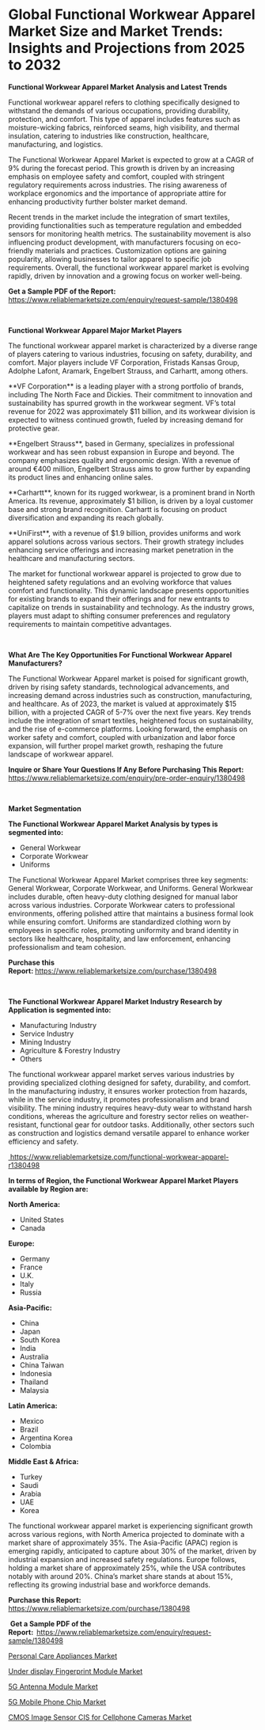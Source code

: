 <p><h1>Global Functional Workwear Apparel Market Size and Market Trends: Insights and Projections from 2025 to 2032</h1></p><p><strong>Functional Workwear Apparel Market Analysis and Latest Trends</strong></p>
<p><p>Functional workwear apparel refers to clothing specifically designed to withstand the demands of various occupations, providing durability, protection, and comfort. This type of apparel includes features such as moisture-wicking fabrics, reinforced seams, high visibility, and thermal insulation, catering to industries like construction, healthcare, manufacturing, and logistics.</p><p>The Functional Workwear Apparel Market is expected to grow at a CAGR of 9% during the forecast period. This growth is driven by an increasing emphasis on employee safety and comfort, coupled with stringent regulatory requirements across industries. The rising awareness of workplace ergonomics and the importance of appropriate attire for enhancing productivity further bolster market demand.</p><p>Recent trends in the market include the integration of smart textiles, providing functionalities such as temperature regulation and embedded sensors for monitoring health metrics. The sustainability movement is also influencing product development, with manufacturers focusing on eco-friendly materials and practices. Customization options are gaining popularity, allowing businesses to tailor apparel to specific job requirements. Overall, the functional workwear apparel market is evolving rapidly, driven by innovation and a growing focus on worker well-being.</p></p>
<p><strong>Get a Sample PDF of the Report:&nbsp;</strong> <a href="https://www.reliablemarketsize.com/enquiry/request-sample/1380498?utm_campaign=2242&utm_medium=2&utm_source=Github&utm_content=ia&utm_term=05022025&utm_id=functional-workwear-apparel">https://www.reliablemarketsize.com/enquiry/request-sample/1380498</a></p>
<p>&nbsp;</p>
<p><strong>Functional Workwear Apparel Major Market Players</strong></p>
<p><p>The functional workwear apparel market is characterized by a diverse range of players catering to various industries, focusing on safety, durability, and comfort. Major players include VF Corporation, Fristads Kansas Group, Adolphe Lafont, Aramark, Engelbert Strauss, and Carhartt, among others.</p><p>**VF Corporation** is a leading player with a strong portfolio of brands, including The North Face and Dickies. Their commitment to innovation and sustainability has spurred growth in the workwear segment. VF’s total revenue for 2022 was approximately $11 billion, and its workwear division is expected to witness continued growth, fueled by increasing demand for protective gear.</p><p>**Engelbert Strauss**, based in Germany, specializes in professional workwear and has seen robust expansion in Europe and beyond. The company emphasizes quality and ergonomic design. With a revenue of around €400 million, Engelbert Strauss aims to grow further by expanding its product lines and enhancing online sales.</p><p>**Carhartt**, known for its rugged workwear, is a prominent brand in North America. Its revenue, approximately $1 billion, is driven by a loyal customer base and strong brand recognition. Carhartt is focusing on product diversification and expanding its reach globally.</p><p>**UniFirst**, with a revenue of $1.9 billion, provides uniforms and work apparel solutions across various sectors. Their growth strategy includes enhancing service offerings and increasing market penetration in the healthcare and manufacturing sectors.</p><p>The market for functional workwear apparel is projected to grow due to heightened safety regulations and an evolving workforce that values comfort and functionality. This dynamic landscape presents opportunities for existing brands to expand their offerings and for new entrants to capitalize on trends in sustainability and technology. As the industry grows, players must adapt to shifting consumer preferences and regulatory requirements to maintain competitive advantages.</p></p>
<p>&nbsp;</p>
<p><strong>What Are The Key Opportunities For Functional Workwear Apparel Manufacturers?</strong></p>
<p><p>The Functional Workwear Apparel market is poised for significant growth, driven by rising safety standards, technological advancements, and increasing demand across industries such as construction, manufacturing, and healthcare. As of 2023, the market is valued at approximately $15 billion, with a projected CAGR of 5-7% over the next five years. Key trends include the integration of smart textiles, heightened focus on sustainability, and the rise of e-commerce platforms. Looking forward, the emphasis on worker safety and comfort, coupled with urbanization and labor force expansion, will further propel market growth, reshaping the future landscape of workwear apparel.</p></p>
<p><strong>Inquire or Share Your Questions If Any Before Purchasing This Report:</strong> <a href="https://www.reliablemarketsize.com/enquiry/pre-order-enquiry/1380498?utm_campaign=2242&utm_medium=2&utm_source=Github&utm_content=ia&utm_term=05022025&utm_id=functional-workwear-apparel">https://www.reliablemarketsize.com/enquiry/pre-order-enquiry/1380498</a></p>
<p>&nbsp;</p>
<p><strong>Market Segmentation</strong></p>
<p><strong>The Functional Workwear Apparel Market Analysis by types is segmented into:</strong></p>
<p><ul><li>General Workwear</li><li>Corporate Workwear</li><li>Uniforms</li></ul></p>
<p><p>The Functional Workwear Apparel Market comprises three key segments: General Workwear, Corporate Workwear, and Uniforms. General Workwear includes durable, often heavy-duty clothing designed for manual labor across various industries. Corporate Workwear caters to professional environments, offering polished attire that maintains a business formal look while ensuring comfort. Uniforms are standardized clothing worn by employees in specific roles, promoting uniformity and brand identity in sectors like healthcare, hospitality, and law enforcement, enhancing professionalism and team cohesion.</p></p>
<p><strong>Purchase this Report:&nbsp;</strong><a href="https://www.reliablemarketsize.com/purchase/1380498?utm_campaign=2242&utm_medium=2&utm_source=Github&utm_content=ia&utm_term=05022025&utm_id=functional-workwear-apparel">https://www.reliablemarketsize.com/purchase/1380498</a></p>
<p>&nbsp;</p>
<p><strong>The Functional Workwear Apparel Market Industry Research by Application is segmented into:</strong></p>
<p><ul><li>Manufacturing Industry</li><li>Service Industry</li><li>Mining Industry</li><li>Agriculture & Forestry Industry</li><li>Others</li></ul></p>
<p><p>The functional workwear apparel market serves various industries by providing specialized clothing designed for safety, durability, and comfort. In the manufacturing industry, it ensures worker protection from hazards, while in the service industry, it promotes professionalism and brand visibility. The mining industry requires heavy-duty wear to withstand harsh conditions, whereas the agriculture and forestry sector relies on weather-resistant, functional gear for outdoor tasks. Additionally, other sectors such as construction and logistics demand versatile apparel to enhance worker efficiency and safety.</p></p>
<p><a href="https://www.reliablemarketsize.com/functional-workwear-apparel-r1380498?utm_campaign=2242&utm_medium=2&utm_source=Github&utm_content=ia&utm_term=05022025&utm_id=functional-workwear-apparel">&nbsp;https://www.reliablemarketsize.com/functional-workwear-apparel-r1380498</a></p>
<p><strong>In terms of Region, the Functional Workwear Apparel Market Players available by Region are:</strong></p>
<p>
    <p> <strong> North America: </strong>
        <ul>
            <li>United States</li>
            <li>Canada</li>
        </ul>
        </p> 
    <p> <strong> Europe: </strong>
        <ul>
            <li>Germany</li>
            <li>France</li>
            <li>U.K.</li>
            <li>Italy</li>
            <li>Russia</li>
        </ul>
        </p> 
    <p> <strong> Asia-Pacific: </strong>
        <ul>
            <li>China</li>
            <li>Japan</li>
            <li>South Korea</li>
            <li>India</li>
            <li>Australia</li>
            <li>China Taiwan</li>
            <li>Indonesia</li>
            <li>Thailand</li>
            <li>Malaysia</li>
        </ul>
        </p> 
    <p> <strong> Latin America: </strong>
        <ul>
            <li>Mexico</li>
            <li>Brazil</li>
            <li>Argentina Korea</li>
            <li>Colombia</li>
        </ul>
        </p> 
    <p> <strong> Middle East & Africa: </strong>
        <ul>
            <li>Turkey</li>
            <li>Saudi</li>
            <li>Arabia</li>
            <li>UAE</li>
            <li>Korea</li>
        </ul>
    </p>
    </p>
<p><p>The functional workwear apparel market is experiencing significant growth across various regions, with North America projected to dominate with a market share of approximately 35%. The Asia-Pacific (APAC) region is emerging rapidly, anticipated to capture about 30% of the market, driven by industrial expansion and increased safety regulations. Europe follows, holding a market share of approximately 25%, while the USA contributes notably with around 20%. China’s market share stands at about 15%, reflecting its growing industrial base and workforce demands.</p></p>
<p><strong>Purchase this Report: </strong><a href="https://www.reliablemarketsize.com/purchase/1380498?utm_campaign=2242&utm_medium=2&utm_source=Github&utm_content=ia&utm_term=05022025&utm_id=functional-workwear-apparel">https://www.reliablemarketsize.com/purchase/1380498</a></p>
<p>&nbsp;<strong>Get a Sample PDF of the Report:&nbsp;&nbsp;</strong><a href="https://www.reliablemarketsize.com/enquiry/request-sample/1380498?utm_campaign=2242&utm_medium=2&utm_source=Github&utm_content=ia&utm_term=05022025&utm_id=functional-workwear-apparel">https://www.reliablemarketsize.com/enquiry/request-sample/1380498</a></p>
<p><strong></strong></p>
<p><p><a href="https://github.com/suleimannichelle7/Market-Research-Report-List-1/blob/main/personal-care-appliances-market.md?utm_campaign=2242&utm_medium=2&utm_source=Github&utm_content=ia&utm_term=05022025&utm_id=functional-workwear-apparel">Personal Care Appliances Market</a></p><p><a href="https://www.linkedin.com/pulse/under-display-fingerprint-module-market-size-expected-vbxge?utm_campaign=2242&utm_medium=2&utm_source=Github&utm_content=ia&utm_term=05022025&utm_id=functional-workwear-apparel">Under display Fingerprint Module Market</a></p><p><a href="https://www.linkedin.com/pulse/5g-antenna-module-industry-resonance-15-amplification-rf1ge?utm_campaign=2242&utm_medium=2&utm_source=Github&utm_content=ia&utm_term=05022025&utm_id=functional-workwear-apparel">5G Antenna Module Market</a></p><p><a href="https://www.linkedin.com/pulse/6-cagr-forecast-forthe-5g-mobile-phone-chip-marketfrom-bmlse?utm_campaign=2242&utm_medium=2&utm_source=Github&utm_content=ia&utm_term=05022025&utm_id=functional-workwear-apparel">5G Mobile Phone Chip Market</a></p><p><a href="https://www.linkedin.com/pulse/recent-cmos-image-sensor-cis-cellphone-cameras-market-b7nee?utm_campaign=2242&utm_medium=2&utm_source=Github&utm_content=ia&utm_term=05022025&utm_id=functional-workwear-apparel">CMOS Image Sensor CIS for Cellphone Cameras Market</a></p></p>